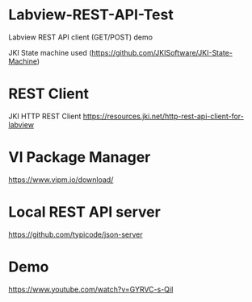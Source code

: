 # Labview-REST-API-Test
Labview REST API client (GET/POST) demo

JKI State machine used (https://github.com/JKISoftware/JKI-State-Machine)

# REST Client
JKI HTTP REST Client
https://resources.jki.net/http-rest-api-client-for-labview

# VI Package Manager
https://www.vipm.io/download/

# Local REST API server
https://github.com/typicode/json-server

# Demo
https://www.youtube.com/watch?v=GYRVC-s-QiI